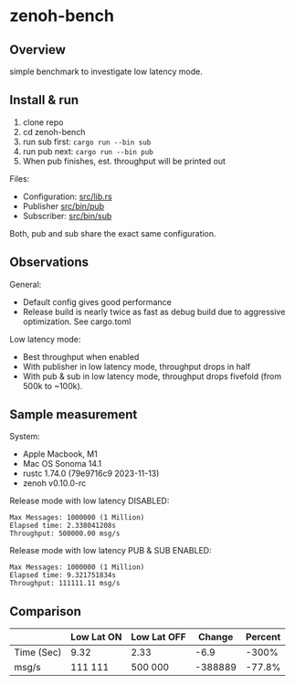 # zenoh-bench

## Overview

simple benchmark to investigate low latency mode.

## Install & run

1) clone repo 
2) cd zenoh-bench
3) run sub first:  ```cargo run --bin sub```
4) run pub next:  ```cargo run --bin pub```
5) When pub finishes, est. throughput will be printed out

Files:
* Configuration: [src/lib.rs](src/lib.rs)
* Publisher [src/bin/pub](src/bin/pub/main.rs)
* Subscriber: [src/bin/sub](src/bin/sub/main.rs)

Both, pub and sub share the exact same configuration.

## Observations

General:
* Default config gives good performance
* Release build is nearly twice as fast as debug build due to aggressive optimization. See cargo.toml 

Low latency mode:
* Best throughput when enabled
* With publisher in low latency mode, throughput drops in half
* With pub & sub in low latency mode, throughput drops fivefold (from 500k to ~100k).

## Sample measurement

System:
* Apple Macbook, M1
* Mac OS Sonoma 14.1
* rustc 1.74.0 (79e9716c9 2023-11-13)
* zenoh v0.10.0-rc

Release mode with low latency DISABLED:
```
Max Messages: 1000000 (1 Million)
Elapsed time: 2.338041208s
Throughput: 500000.00 msg/s
```

Release mode with low latency PUB & SUB ENABLED:

```
Max Messages: 1000000 (1 Million)
Elapsed time: 9.321751834s
Throughput: 111111.11 msg/s
```

## Comparison

|            | Low Lat ON | Low Lat OFF | Change  | Percent |
|------------|------------|-------------|---------|---------|
| Time (Sec) | 9.32       | 2.33        | -6.9    | -300%   |
| msg/s      | 111 111    | 500 000     | -388889 | -77.8%  |
